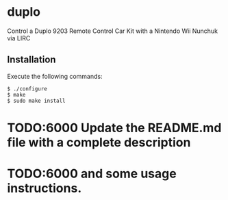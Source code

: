 duplo
=============================

Control a Duplo 9203 Remote Control Car Kit with a Nintendo Wii Nunchuk via LIRC

Installation
------------

Execute the following commands:

    $ ./configure
    $ make
    $ sudo make install

# TODO:6000 Update the README.md file with a complete description
# TODO:6000 and some usage instructions.
